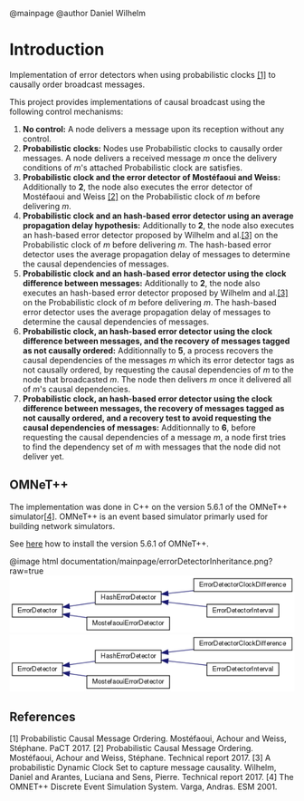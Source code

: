 @mainpage
@author Daniel Wilhelm

# Introduction

Implementation of error detectors when using probabilistic clocks [[1]](https://link.springer.com/chapter/10.1007/978-3-319-62932-2_31) to causally order broadcast messages. 

This project provides implementations of causal broadcast using the following control mechanisms:

1. **No control:** A node delivers a message upon its reception without any control. 
2. **Probabilistic clocks:** Nodes use Probabilistic clocks to causally order messages. A node delivers a received message *m* once the delivery conditions of *m*'s attached Probabilistic clock are satisfies. 
3. **Probabilistic clock and the error detector of Mostéfaoui and Weiss:** Additionally to **2**, the node also executes the error detector of Mostéfaoui and Weiss  [[2]](https://hal.science/hal-02056349/document) on the Probabilistic clock of *m* before delivering *m*. 
4. **Probabilistic clock and an hash-based error detector using an average propagation delay hypothesis:** Additionally to **2**, the node also executes an hash-based error detector proposed by Wilhelm and al.[[3]](https://hal.science/hal-03984499) on the Probabilistic clock of *m* before delivering *m*. The hash-based error detector uses the average propagation delay of messages to determine the causal dependencies of messages. 
5. **Probabilistic clock and an hash-based error detector using the clock difference between messages:** Additionally to **2**, the node also executes an hash-based error detector proposed by Wilhelm and al.[[3]](https://hal.science/hal-03984499) on the Probabilistic clock of *m* before delivering *m*. The hash-based error detector uses the average propagation delay of messages to determine the causal dependencies of messages. 
6. **Probabilistic clock, an hash-based error detector using the clock difference between messages, and the recovery of messages tagged as not causally ordered:** Additionnally to **5**, a process recovers the causal dependencies of the messages *m* which its error detector tags as not causally ordered, by requesting the causal dependencies of *m* to the node that broadcasted *m*. The node then delivers *m* once it delivered all of *m*'s causal dependencies. 
7. **Probabilistic clock, an hash-based error detector using the clock difference between messages, the recovery of messages tagged as not causally ordered, and a recovery test to avoid requesting the causal dependencies of messages:** Additionnally to **6**, before requesting the causal dependencies of a message *m*, a node first tries to find the dependency set of *m* with messages that the node did not deliver yet. 

## OMNeT++

The implementation was done in C++ on the version 5.6.1 of the OMNeT++ simulator[[4]](https://omnetpp.org/). 
OMNeT++ is an event based simulator primarly used for building network simulators. 

See [here](https://doc.omnetpp.org/omnetpp5/InstallGuide.pdf) how to install the version 5.6.1 of OMNeT++.



@image html documentation/mainpage/errorDetectorInheritance.png?raw=true
![Error Detector inheritance graph.](documentation/mainpage/errorDetectorInheritance.png?raw=true)
![Error Detector inheritance graph.](https://github.com/Wilhelm2/ErrorDetectors/blob/master/documentation/mainpage/errorDetectorInheritance.png?raw=true)



## References

<a id="PC">[1]</a> Probabilistic Causal Message Ordering. Mostéfaoui, Achour and Weiss, Stéphane. PaCT 2017.
<a id="PC">[2]</a> Probabilistic Causal Message Ordering. Mostéfaoui, Achour and Weiss, Stéphane. Technical report 2017.
<a id="PC">[3]</a> A probabilistic Dynamic Clock Set to capture message causality. Wilhelm, Daniel and Arantes, Luciana and Sens, Pierre. Technical report 2017.
<a id="PC">[4]</a> The OMNET++ Discrete Event Simulation System. Varga, Andras. ESM 2001.
